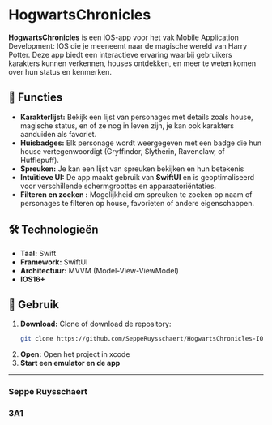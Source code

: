 # HogwartsChronicles

**HogwartsChronicles** is een iOS-app voor het vak Mobile Application Development: IOS die je meeneemt naar de magische wereld van Harry Potter. Deze app biedt een interactieve ervaring waarbij gebruikers karakters kunnen verkennen, houses ontdekken, en meer te weten komen over hun status en kenmerken.

## 📱 Functies
- **Karakterlijst:** Bekijk een lijst van personages met details zoals house, magische status, en of ze nog in leven zijn, je kan ook karakters aanduiden als favoriet.
- **Huisbadges:** Elk personage wordt weergegeven met een badge die hun house vertegenwoordigt (Gryffindor, Slytherin, Ravenclaw, of Hufflepuff).
- **Spreuken:** Je kan een lijst van spreuken bekijken en hun betekenis
- **Intuïtieve UI:** De app maakt gebruik van **SwiftUI** en is geoptimaliseerd voor verschillende schermgroottes en apparaatoriëntaties.
- **Filteren en zoeken :** Mogelijkheid om spreuken te zoeken op naam of personages te filteren op house, favorieten of andere eigenschappen.

## 🛠️ Technologieën
- **Taal:** Swift
- **Framework:** SwiftUI
- **Architectuur:** MVVM (Model-View-ViewModel)
- **IOS16+**

## 🌟 Gebruik
1. **Download:** Clone of download de repository:
   ```bash
   git clone https://github.com/SeppeRuysschaert/HogwartsChronicles-IOS.git
2. **Open:** Open het project in xcode
3. **Start een emulator en de app**

---------------------------- 
### Seppe Ruysschaert
### 3A1
